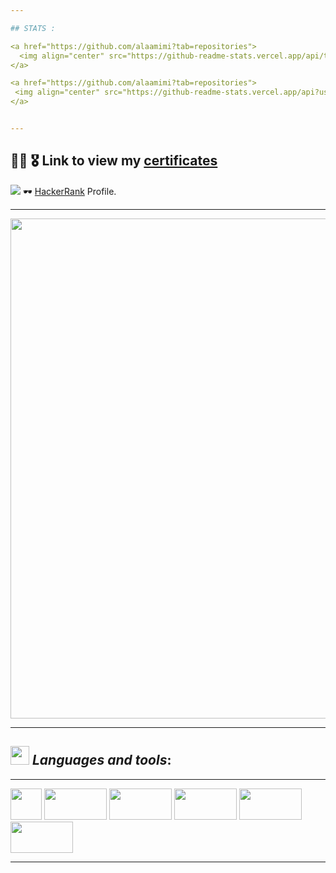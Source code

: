 ```yaml
---

## STATS :

<a href="https://github.com/alaamimi?tab=repositories">
  <img align="center" src="https://github-readme-stats.vercel.app/api/top-langs/?username=alaamimi&theme=dark"/>
</a>

<a href="https://github.com/alaamimi?tab=repositories">
 <img align="center" src="https://github-readme-stats.vercel.app/api?username=alaamimi&line_height=40&show_icons=true&theme=dark">
</a>


---
```


## :student: :medal_military: Link to view my [certificates](https://github.com/alaamimi/Certificates) 
<a href="https://github.com/alaamimi"><img src="https://img.shields.io/github/followers/alaamimi?label=Follow&style=social"></a> :dark_sunglasses: [HackerRank](https://www.hackerrank.com/Alaamimi) Profile.

---

</p>
<p align="center">  
<img src="https://cdn.theatlantic.com/thumbor/_y8_-24aVSJ1yPW7s3ujTV7wC2I=/0x104:2000x1229/1536x864/media/img/2017/03/08/Aristotle1_1/original.jpg" width="800">
</p>

---

## <img src="https://media.giphy.com/media/iY8CRBdQXODJSCERIr/giphy.gif" width="30px">&nbsp;***Languages and tools***:

---

</p>
</p aligne = "left">
<code><img height="50" src="https://www.vectorlogo.zone/logos/gnu_bash/gnu_bash-ar21.svg"></code> 
<code><img height="50" src="https://www.vectorlogo.zone/logos/java/java-ar21.svg" width="100"></code>   
<code><img height="50" src="https://www.vectorlogo.zone/logos/python/python-ar21.svg" width="100"></code>
<code><img height="50" src="https://www.vectorlogo.zone/logos/git-scm/git-scm-ar21.svg" width="100"></code>
<code><img height="50" src="https://www.vectorlogo.zone/logos/javascript/javascript-horizontal.svg" width="100"></code>
<code><img height="50" src="https://www.vectorlogo.zone/logos/microsoft_vb/microsoft_vb-ar21.svg" width="100"></code>
</p>

---